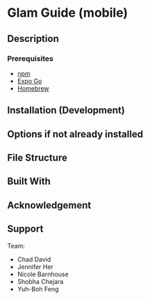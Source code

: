 # Glam Guide (mobile)

## Description

### Prerequisites

- [npm](https://www.npmjs.com)
- [Expo Go](https://docs.expo.dev)
- [Homebrew](https://brew.sh)

## Installation (Development)

## Options if not already installed

## File Structure

## Built With

## Acknowledgement

## Support

Team:

- Chad David
- Jennifer Her
- Nicole Barnhouse
- Shobha Chejara
- Yuh-Boh Feng
